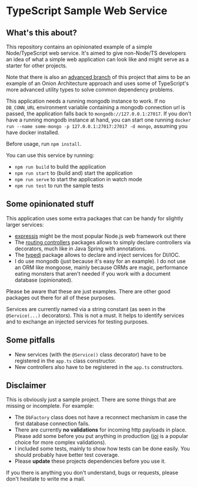 # TypeScript Sample Web Service

## What's this about?

This repository contains an opinionated example of a simple Node/TypeScript web service. It's aimed to give non-Node/TS developers an idea of what a simple web application can look like and might serve as a starter for other projects.

Note that there is also an [advanced branch](https://github.com/innoq/typescript-base-app/tree/advanced) of this project that aims to be an example of an Onion Architecture approach and uses some of TypeScript's more advanced utility types to solve common dependency problems.

This application needs a running mongodb instance to work. If no `DB_CONN_URL` environment variable containing a mongodb connection url is passed, the application falls back to `mongodb://127.0.0.1:27017`.
If you don't have a running mongodb instance at hand, you can start one running `docker run --name some-mongo -p 127.0.0.1:27017:27017 -d mongo`, assuming you have docker installed.

Before usage, run `npm install`.

You can use this service by running:

* `npm run build` to build the application
* `npm run start` to (build and) start the application
* `npm run serve` to start the application in watch mode
* `npm run test` to run the sample tests

## Some opinionated stuff

This application uses some extra packages that can be handy for slightly larger services:

* [expressjs](https://github.com/expressjs/express) might be the most popular Node.js web framework out there
* The [routing controllers](https://github.com/typestack/routing-controllers) packages allows to simply declare controllers via decorators, much like in Java Spring with annotations.
* The [typedi](https://github.com/typestack/typedi) package allows to declare and inject services for DI/IOC.
* I do use mongodb (just because it's easy for an example). I do not use an ORM like mongoose, mainly because ORMs are magic, performance eating monsters that aren't needed if you work with a document database (opinionated).

Please be aware that these are just examples. There are other good packages out there for all of these purposes.

Services are currently named via a string constant (as seen in the `@Service(...)` decorators). This is not a must. It helps to identify services and to exchange an injected services for testing purposes.

## Some pitfalls

* New services (with the `@Service()` class decorator) have to be registered in the `app.ts` class constructor.
* New controllers also have to be registered in the `app.ts` constructors.

## Disclaimer

This is obviously just a sample project. There are some things that are missing or incomplete. For example:

* The `DbFactory` class does not have a reconnect mechanism in case the first database connection fails.
* There are currently **no validations** for incoming http payloads in place. Please add some before you put anything in production ([joi](https://github.com/hapijs/joi) is a popular choice for more complex validations).
* I included some tests, mainly to show how tests can be done easily. You should probably have better test coverage.
* Please **update** these projects dependencies before you use it.

If you there is anything you don't understand, bugs or requests, please don't hesitate to write me a mail. 
